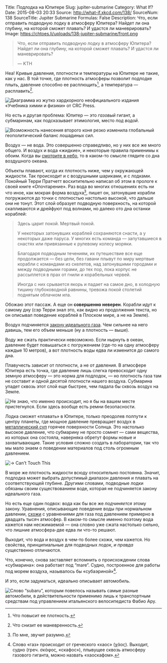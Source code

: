 Title: Подлодка на Юпитере
Slug: jupiter-submarine
Category: What If?
Date: 2015-08-03 20:33
Source: http://what-if.xkcd.com/138/
SourceNum: 138
SourceTitle: Jupiter Submarine
Formulas: False
Description: Что, если отправить подводную лодку в атмосферу Юпитера? Найдет ли она глубину, на которой сможет плавать? И удастся ли маневрировать?
Image: https://chtoes.li/uploads/138-jupiter-submarine/front.png

> Что, если отправить подводную лодку в атмосферу Юпитера? Найдет ли она глубину, на которой сможет плавать? И удастся ли маневрировать?
>
> — KTH

Неа! Кривые давления, плотности и температуры на Юпитере не такие, как у нас. В той точке, где плотность атмосферы позволит подлодке плыть, давление способно ее расплющить[^1], а температура — расплавить[^2].

[^1]: Что повысит ее плотность.

[^2]: Что снизит ее маневренность.

![](/uploads/138-jupiter-submarine/phase_ru.png "Диаграмма из жутко хардкорного неофициального издания «Учебника химии и физики» от CRC Press.")

Но есть и другая проблема: Юпитер — это *газовый* гигант, а субмаринам, как подсказывает этимология, место *под водой*.

![](/uploads/138-jupiter-submarine/etym_ru.png "Возможность нанесения второго коня резко изменила глобальный геополитический баланс лошадиных сил.")

Воздух — не вода. Это совершенно справедливо, но у них все же много общего. И воздух и вода «жидкие», и некоторые правила применимы к обоим. Когда вы [смотрите в небо][1], то в каком-то смысле глядите со дна воздушного океана.

Объекты плавают, когда их плотность ниже, чем у окружающей жидкости. Так происходит и с воздушными шариками, и с лодками. Покойный Терри Пратчетт восхитительно написал об этом в прологе к своей книге «Опочтарение». Раз вода во многих отношениях есть ни что иное, как мокрая форма воздуха[^3], пишет он, затонувшие корабли погружаются до точки с плотностью настолько высокой, что дальше они не тонут. Этот слой образует подводную поверхность, на которой скапливаются и дрейфуют под волнами, но далеко ото дна останки кораблей:

[^3]: По мне, звучит разумно.

> Здесь царит покой. Мертвый покой.
> 
> У некоторых затонувших кораблей сохраняются снасти, а у некоторых даже паруса. У многих есть команда — запутавшиеся в снастях или привязанные к рулевому колесу моряки.
> 
> Благодаря подводным течениям, их путешествие все еще продолжается — без цели, без гавани плывут по миру мертвые корабли с командами из скелетов, над затонувшими городами и между подводными горами, до тех пор, пока корпус не рассыплется в прах от гнили и корабельных червей.
> 
> Иногда с них срывается якорь и падает на самое дно, в холодную тишину глубоководной равнины, тревожа покой столетий поднятым облачком ила.

Обожаю этот пассаж. А еще он **совершенно неверен**. Корабли идут к самому дну (сэр Терри знал это, как видно из продолжения текста, но он описывал поведение кораблей в Плоском мире, а не на Земле).

Воздух подчиняется [закону идеального газа][2]. Чем сильнее на него давишь, тем его объем меньше (ну а плотность — выше).

Воду же сжать практически невозможно. Если нырнуть в океан, давление будет повышаться с погружением (где-то на одну атмосферу каждые 10 метров), а вот плотность воды едва ли изменится до самого дна.

Плавучесть зависит от плотности, а не от давления. В атмосфере Юпитера есть точка, где давление лишь слегка превосходит одну земную атмосферу — это норма для подлодок, — но плотность газа там не составит и одной десятой плотности нашего воздуха. Субмарина упадет сквозь этот слой еще быстрее, чем падала бы сквозь воздух на Земле.

![](/uploads/138-jupiter-submarine/falling_ru.png "Не знаю, что именно происходит, но я бы на вашем месте пристегнулся. Если здесь вообще есть ремни безопасности.")

Лодка сможет «плавать» в Юпитере, только преодолев полпути к центру планеты, где мощное давление превращает воздух в [металлический суп][3] горячее поверхности Солнца. Это настолько высокое давление, что субмарину не просто сомнет — сами вещества, из которых она состояла, наверняка обретут формы новые и захватывающие. Такие условия сложно создать в лаборатории, так что мы мало знаем о поведении материалов под столь огромным давлением.

![](/uploads/138-jupiter-submarine/bowie_ru.png "-> Can\'t Touch This")

В море же плотность жидкости всюду относительно постоянна. Значит, подлодка может выбрать допустимый диапазон давления и плавать на соответствующей глубине. Другими словами, подводные лодки обязаны своим существованием воде, которая не подчиняется закону идеального газа.

Но есть еще один подвох: вода как бы все же *подчиняется* этому закону. Уравнения, описывающие поведение воды при нормальном давлении, [схожи][4] с уравнениями для газа под давлением примерно в двадцать тысяч атмосфер. В каком-то смысле именно поэтому вода кажется нам несжимаемой — она словно уже сжата настолько сильно, что лишние атмосфера-две едва ли что-то решают.

Выходит, что вода и воздух в чем-то более схожи, чем кажется. Но свойства, принципиальные для подводных лодок, *и правда* существенно отличаются.

Что, конечно, снова заставляет вспомнить о происхождении слова «субмарина»: она работает под “mare”. Судно, построенное для работы под морем воздуха, называлось бы «субаэриной»[^4].

[^4]: Слово «газ» происходит от греческого «хаос» (χάος). Выходит, судно (греч. σκάφος, «скафос»), плывущее сквозь атмосферу газового гиганта, можно назвать «хаоскафом».

И это, если задуматься, идеально описывает автомобиль.

![](/uploads/138-jupiter-submarine/car.png "Слово “subaru”, которым повелось называть самые разные автомобили, в действительности применимо лишь к транспортным средствам под управлением итальянского велосипедиста Фабио Ару.")

[1]: http://xkcd.com/1556/ "xkcd: Небо (англ.)"

[2]: https://ru.wikipedia.org/wiki/Уравнение_состояния_идеального_газа "Уравнение состояния идеального газа | Википедия"

[3]: https://ru.wikipedia.org/wiki/Металлический_водород "Металлический водород | Википедия"

[4]: http://arxiv.org/pdf/1311.0534.pdf "Точная кривая, соответствующая характеристикам однофазной жидкой воды при высоком давлении и высокой температуре, полученным IAPWS на основе уравнения состояния для сгущенного воздуха (англ.)"

